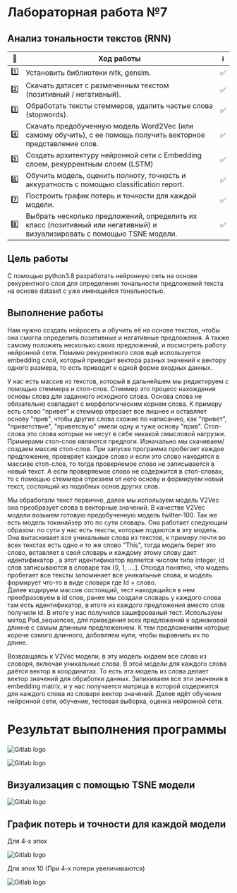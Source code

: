 # Лабораторная работа №7

Анализ тональности текстов (RNN)
----------------------------------------------------------------



| 🔢  | Ход работы   | ℹ️ |
| ------------- | ------------- |------------- |
| 1️⃣ | Установить библиотеки nltk, gensim.| ✅ |
| 2️⃣ | Скачать датасет c размеченным текстом (позитивный / негативный). |✅  |
| 3️⃣ | Обработать тексты стеммеров, удалить частые слова (stopwords).|✅  |
| 4️⃣ |	Скачать предобученную модель Word2Vec (или самому обучить), с ее помощь получить векторное представление слов.|✅  |
| 5️⃣ | Создать архитектуру нейронной сети с Embedding слоем, рекуррентным слоем (LSTM) |✅  |
| 6️⃣ | Обучить модель, оценить полноту, точность и аккуратность с помощью classification report.|✅  |
| 7️⃣ | Построить график потерь и точности для каждой модели.|✅  |
| 8️⃣ | Выбрать несколько предложений, определить их класс (позитивный или негативный) и визуализировать с помощью TSNE модели.|✅  |



Цель работы
------------
С помощью python3.8 разработать нейронную сеть на основе рекурентного слоя для определения тональности предложений текста на основе dataset с уже имеющейся тональностью.


Выполнение работы
-----------------
Нам нужно создать нейросеть и обучить её на основе текстов, чтобы она смогла определить позитивные и негативные предложения. А также самому положить несколько своих предложений, и посмотреть работу нейронной сети.
Помимо рекурентного слоя ещё используется embedding слой, который приводит вектора разных значений к вектору одного размера, то есть приводит к одной форме входных данных.


У нас есть массив из текстов, который в дальнейшем мы редактируем с помощью стеммера и стоп-слов.
Стеммер это процесс нахождения основы слова для заданного исходного слова. Основа слова не обязательно совпадает с морфологическим корнем слова. К примеру есть слово "привет" и стеммер отрезает все лишнее и оставляет основу "прив", чтобы другие слова схожие по написанию, как "привет", "приветствие", "приветсвую" имели одну и туже основу "прив".
Стоп-слова это слова которые не несут в себе никакой смысловой нагрузки. Примерами стоп-слов являются предлоги.
Изначально мы скачиваем/создаем массив стоп-слов. При запуске программа пробегает каждое предложение, проверяет каждое слово и если это слово находится в массиве стоп-слов, то тогда проверяемое слово не записывается в новый текст. А если проверяемое слово не содержится в стоп-словах, то с помощью стеммера отрезаем от него основу и формируем новый текст, состоящий из подобных основ других слов.


Мы обработали текст первично, далее мы используем модель V2Vec она преобразует слова в векторные значений. В качестве V2Vec модели возьмем готовую предобученную модель twitter-100.
Так же есть модель токинайзер это по сути словарь. Она работает следующим образом: по сути у нас есть тексты, которые подаются в эту модель. Она вытаскивает все уникальные слова из текстов, к примеру почти во всех текстах есть одно и то же слово "This", тогда модель берет это слово, вставляет в свой словарь и каждому этому слову дает идентификатор , а этот идентификатор является  числом типа integer, id слов записываются в словаре так  [0, 1, ....]. Отсюда понятно, что модель пробегает все тексты запоминает все уникальные слова, и  модель формирует что-то в виде словаря где Id = слово.  
Далее кодируем массив состоящий, тест находящийся в нем  преобразовуем в id слов, ранее мы создали словарь у каждого слова там  есть идентификатор, в итоге из каждого предложения вместо слов получили id. В итоге у нас получился зашифрованый тест. Используем метод Pad_sequences, для приведения всех предложений к одинаковой длинне с самым длинным предложением. К тем  предложениям которые короче самого длинного, добовляем нули, чтобы выравнить их по длине.


Возвращаясь к V2Vec модели, в эту модель кидаем все слова из словоря, включая уникальные слова. В этой модели для каждого слова даётся вектор в координатах. То есть эта модель из слова делает вектор значений для обработки данных. Запихиваем все эти значения в embedding matrix, и у нас получается матрица в которой содержится для каждого слова из словаря вектор значений.
Далее идёт обучение нейронной сети, обучение, тестовая выборка, оценка нейронной сети.  

# Результат выполнения программы


![Gitlab logo](https://bmstu.codes/MorozoFF/lr-7-opc/-/raw/master/Evaluations.png)

![Gitlab logo](https://bmstu.codes/MorozoFF/lr-7-opc/-/raw/master/Evaluations.png)


 Визуализация с помощью TSNE модели
 -----------------------------------

![Gitlab logo](https://bmstu.codes/MorozoFF/lr-7-opc/-/raw/master/TSNE_LR7.png)


 График потерь и точности для каждой модели
 ------------------------------------------

Для 4-х эпох

![Gitlab logo](https://bmstu.codes/MorozoFF/lr-7-opc/-/raw/master/loss-accuracy-rnn.png)

Для эпох 10 (При 4-х потери увеличиваются)


![Gitlab logo](https://bmstu.codes/MorozoFF/lr-7-opc/-/raw/master/loss-accuracy-rnn__epochs___10__.png)
